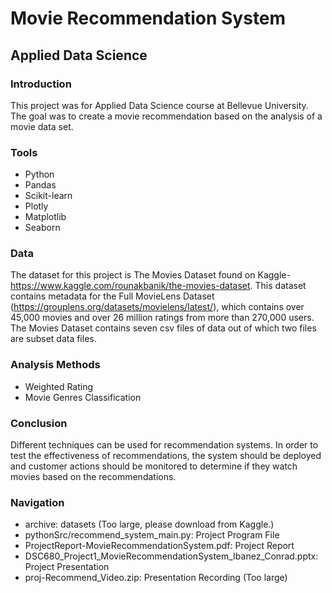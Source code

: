 # Movie Recommendation System
## Applied Data Science

### Introduction
This project was for Applied Data Science course at Bellevue University.  The goal was to create a movie recommendation based on the analysis of a movie data set.

### Tools
* Python
* Pandas
* Scikit-learn
* Plotly
* Matplotlib
* Seaborn

### Data
The dataset for this project is The Movies Dataset found on Kaggle- https://www.kaggle.com/rounakbanik/the-movies-dataset.  This dataset contains metadata for the Full MovieLens Dataset (https://grouplens.org/datasets/movielens/latest/), which contains over 45,000 movies and over 26 million ratings from more than 270,000 users.  The Movies Dataset contains seven csv files of data out of which two files are subset data files.


### Analysis Methods
* Weighted Rating
* Movie Genres Classification

### Conclusion
Different techniques can be used for recommendation systems.  In order to test the effectiveness of recommendations, the system should be deployed and customer actions should be monitored to determine if they watch movies based on the recommendations.


### Navigation
* archive: datasets (Too large, please download from Kaggle.)
* pythonSrc/recommend_system_main.py: Project Program File
* ProjectReport-MovieRecommendationSystem.pdf: Project Report
* DSC680_Project1_MovieRecommendationSystem_Ibanez_Conrad.pptx: Project Presentation
* proj-Recommend_Video.zip: Presentation Recording (Too large)

